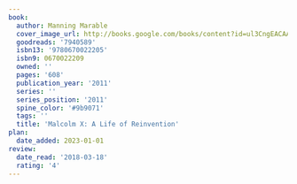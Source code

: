 ```yaml
---
book:
  author: Manning Marable
  cover_image_url: http://books.google.com/books/content?id=ul3CngEACAAJ&printsec=frontcover&img=1&zoom=1&source=gbs_api
  goodreads: '7940589'
  isbn13: '9780670022205'
  isbn9: 0670022209
  owned: ''
  pages: '608'
  publication_year: '2011'
  series: ''
  series_position: '2011'
  spine_color: '#9b9071'
  tags: ''
  title: 'Malcolm X: A Life of Reinvention'
plan:
  date_added: 2023-01-01
review:
  date_read: '2018-03-18'
  rating: '4'
---
```

